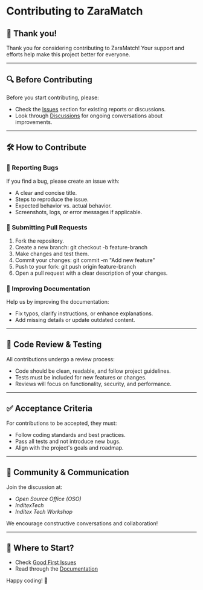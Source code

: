 # Contributing to ZaraMatch

## 🙌 Thank you!
Thank you for considering contributing to ZaraMatch! Your support and efforts help make this project better for everyone.

---

## 🔍 Before Contributing
Before you start contributing, please:
- Check the [Issues](https://github.com/juaandominguez/ZaraMatch/issues) section for existing reports or discussions.
- Look through [Discussions](https://github.com/juaandomingue/ZaraMatch/discussions) for ongoing conversations about improvements.

---

## 🛠 How to Contribute

### 🐞 Reporting Bugs
If you find a bug, please create an issue with:
- A clear and concise title.
- Steps to reproduce the issue.
- Expected behavior vs. actual behavior.
- Screenshots, logs, or error messages if applicable.

### 🔄 Submitting Pull Requests
1. Fork the repository.
2. Create a new branch: git checkout -b feature-branch
3. Make changes and test them.
4. Commit your changes: git commit -m "Add new feature"
5. Push to your fork: git push origin feature-branch
6. Open a pull request with a clear description of your changes.

### 📖 Improving Documentation
Help us by improving the documentation:
- Fix typos, clarify instructions, or enhance explanations.
- Add missing details or update outdated content.

---

## 🧪 Code Review & Testing
All contributions undergo a review process:
- Code should be clean, readable, and follow project guidelines.
- Tests must be included for new features or changes.
- Reviews will focus on functionality, security, and performance.

---

## ✅ Acceptance Criteria
For contributions to be accepted, they must:
- Follow coding standards and best practices.
- Pass all tests and not introduce new bugs.
- Align with the project's goals and roadmap.

---

## 💬 Community & Communication
Join the discussion at:
- *Open Source Office (OSO)*
- *InditexTech*
- *Inditex Tech Workshop*

We encourage constructive conversations and collaboration!

---

## 🚀 Where to Start?
- Check [Good First Issues](https://github.com/yourusername/ZaraMatch/issues?q=is%3Aissue+is%3Aopen+label%3A%22good+first+issue%22)
- Read through the [Documentation](https://github.com/yourusername/ZaraMatch/wiki)

Happy coding! 🎉
